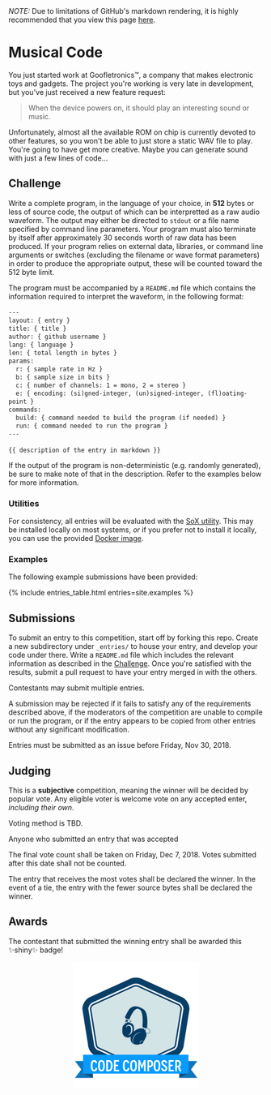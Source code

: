 <div class="ghp-hide">
  <em>NOTE:</em> Due to limitations of GitHub's markdown rendering, it is 
  highly recommended that you view this page 
  <a href="https://coding-competitions.github.io/musical-code/">here</a>.
</div>

# Musical Code

You just started work at Goofletronics™, a company that makes electronic toys and 
gadgets. The project you're working is very late in development, but you've just 
received a new feature request:

>  When the device powers on, it should play an interesting sound or music.

Unfortunately, almost all the available ROM on chip is currently devoted to 
other features, so you won't be able to just store a static WAV file to play. 
You're going to have get more creative. Maybe you can generate sound with just 
a few lines of code…

## Challenge

Write a complete program, in the language of your choice, in **512** bytes or 
less of source code, the output of which can be interpretted as a raw audio 
waveform. The output may either be directed to `stdout` or a file name 
specified by command line parameters. Your program must also terminate by 
itself after approximately 30 seconds worth of raw data has been produced. 
If your program relies on external data, libraries, or command line arguments 
or switches (excluding the filename or wave format parameters) in order to 
produce the appropriate output, these will be counted toward the 512 byte 
limit.

The program must be accompanied by a `README.md` file which contains the 
information required to interpret the waveform, in the following format:

    ---
    layout: { entry }
    title: { title }
    author: { github username }
    lang: { language }
    len: { total length in bytes }
    params:
      r: { sample rate in Hz }
      b: { sample size in bits }
      c: { number of channels: 1 = mono, 2 = stereo }
      e: { encoding: (si)gned-integer, (un)signed-integer, (fl)oating-point }
    commands:
      build: { command needed to build the program (if needed) }
      run: { command needed to run the program }
    ---

    {{ description of the entry in markdown }}

If the output of the program is non-deterministic (e.g. randomly generated), 
be sure to make note of that in the description. Refer to the examples below 
for more information.

### Utilities

For consistency, all entries will be evaluated with the 
[SoX utility](http://sox.sourceforge.net/). This may be installed locally on 
most systems, *or* if you prefer not to install it locally, you can use the 
provided [Docker image](util/sox/README.md).

### Examples

The following example submissions have been provided:

{% include entries_table.html entries=site.examples %}

## Submissions

To submit an entry to this competition, start off by forking this repo. Create 
a new subdirectory under `_entries/` to house your entry, and develop your 
code under there. Write a `README.md` file which includes the relevant 
information as described in the [Challenge](#Challenge). Once you're satisfied 
with the results, submit a pull request to have your entry merged in with the 
others.

Contestants may submit multiple entries.

A submission may be rejected if it fails to satisfy any of the requirements 
described above, if the moderators of the competition are unable to compile or 
run the program, or if the entry appears to be copied from other entries 
without any significant modification. 

Entries must be submitted as an issue before Friday, Nov 30, 2018.

## Judging

This is a **subjective** competition, meaning the winner will be decided by 
popular vote. Any eligible voter is welcome vote on any accepted enter, 
*including their own*. 

Voting method is TBD.

Anyone who submitted an entry that was accepted 

The final vote count shall be taken on Friday, Dec 7, 2018. Votes submitted 
after this date shall not be counted.

The entry that receives the most votes shall be declared the winner. In the 
event of a tie, the entry with the fewer source bytes shall be declared the 
winner.

## Awards

The contestant that submitted the winning entry shall be awarded this ✨shiny✨ 
badge!

<p align="center">
  <img alt="badge" src="badge-preview.png">
</p>
